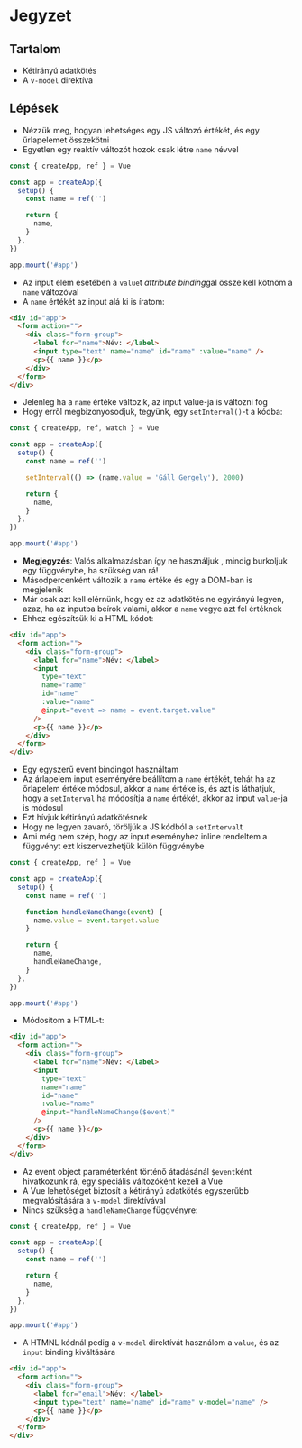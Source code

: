 # Jegyzet

## Tartalom

- Kétirányú adatkötés
- A `v-model` direktíva

## Lépések

- Nézzük meg, hogyan lehetséges egy JS változó értékét, és egy űrlapelemet összekötni
- Egyetlen egy reaktív változót hozok csak létre `name` névvel

```js
const { createApp, ref } = Vue

const app = createApp({
  setup() {
    const name = ref('')

    return {
      name,
    }
  },
})

app.mount('#app')
```

- Az input elem esetében a `value`t *attribute binding*gal össze kell kötnöm a `name` változóval
- A `name` értékét az input alá ki is íratom:

```html
<div id="app">
  <form action="">
    <div class="form-group">
      <label for="name">Név: </label>
      <input type="text" name="name" id="name" :value="name" />
      <p>{{ name }}</p>
    </div>
  </form>
</div>
```

- Jelenleg ha a `name` értéke változik, az input value-ja is változni fog
- Hogy erről megbizonyosodjuk, tegyünk, egy `setInterval()`-t a kódba:

```js
const { createApp, ref, watch } = Vue

const app = createApp({
  setup() {
    const name = ref('')

    setInterval(() => (name.value = 'Gáll Gergely'), 2000)

    return {
      name,
    }
  },
})

app.mount('#app')
```

- **Megjegyzés**: Valós alkalmazásban így ne használjuk , mindig burkoljuk egy függvénybe, ha szükség van rá!
- Másodpercenként változik a `name` értéke és egy a DOM-ban is megjelenik
- Már csak azt kell elérnünk, hogy ez az adatkötés ne egyirányú legyen, azaz, ha az inputba beírok valami, akkor a `name` vegye azt fel értéknek
- Ehhez egészítsük ki a HTML kódot:

```html
<div id="app">
  <form action="">
    <div class="form-group">
      <label for="name">Név: </label>
      <input
        type="text"
        name="name"
        id="name"
        :value="name"
        @input="event => name = event.target.value"
      />
      <p>{{ name }}</p>
    </div>
  </form>
</div>
```

- Egy egyszerű event bindingot használtam
- Az árlapelem input eseményére beállítom a `name` értékét, tehát ha az őrlapelem értéke módosul, akkor a `name` értéke is, és azt is láthatjuk, hogy a `setInterval` ha módosítja a `name` értékét, akkor az input `value`-ja is módosul
- Ezt hívjuk kétirányú adatkötésnek
- Hogy ne legyen zavaró, töröljük a JS kódból a `setInterval`t
- Ami még nem szép, hogy az input eseményhez inline rendeltem a függvényt ezt kiszervezhetjük külön függvénybe

```js
const { createApp, ref } = Vue

const app = createApp({
  setup() {
    const name = ref('')

    function handleNameChange(event) {
      name.value = event.target.value
    }

    return {
      name,
      handleNameChange,
    }
  },
})

app.mount('#app')
```

- Módosítom a HTML-t:

```html
<div id="app">
  <form action="">
    <div class="form-group">
      <label for="name">Név: </label>
      <input
        type="text"
        name="name"
        id="name"
        :value="name"
        @input="handleNameChange($event)"
      />
      <p>{{ name }}</p>
    </div>
  </form>
</div>
```

- Az event object paraméterként történő átadásánál `$event`ként hivatkozunk rá, egy speciális változóként kezeli a Vue
- A Vue lehetőséget biztosít a kétirányú adatkötés egyszerűbb megvalósítására a `v-model` direktívával
- Nincs szükség a `handleNameChange` függvényre:

```js
const { createApp, ref } = Vue

const app = createApp({
  setup() {
    const name = ref('')

    return {
      name,
    }
  },
})

app.mount('#app')
```

- A HTMNL kódnál pedig a `v-model` direktívát használom a `value`, és az `input` binding kiváltására

```html
<div id="app">
  <form action="">
    <div class="form-group">
      <label for="email">Név: </label>
      <input type="text" name="name" id="name" v-model="name" />
      <p>{{ name }}</p>
    </div>
  </form>
</div>
```
